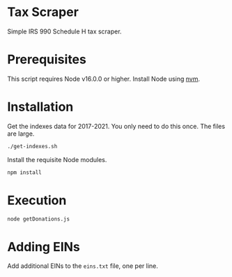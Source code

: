 Tax Scraper
===========

Simple IRS 990 Schedule H tax scraper.

# Prerequisites

This script requires Node v16.0.0 or higher. Install Node using [nvm](https://github.com/nvm-sh/nvm).

# Installation

Get the indexes data for 2017-2021. You only need to do this once. The files
are large.

```sh
./get-indexes.sh
```

Install the requisite Node modules.

```sh
npm install
```

# Execution

```sh
node getDonations.js
```

# Adding EINs 

Add additional EINs to the `eins.txt` file, one per line.
